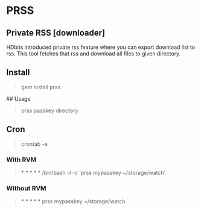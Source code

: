 # PRSS

## Private RSS [downloader]

HDbits introduced private rss feature where you can export download list
to rss. This tool fetches that rss and download all files to given
directory.

## Install

>  gem install prss


## Usage

>  prss passkey directory

## Cron
> crontab -e

### With RVM

>  \* * * * * /bin/bash -l -c 'prss mypasskey ~/storage/watch'

### Without RVM

>  \* * * * * prss mypasskey ~/storage/watch
